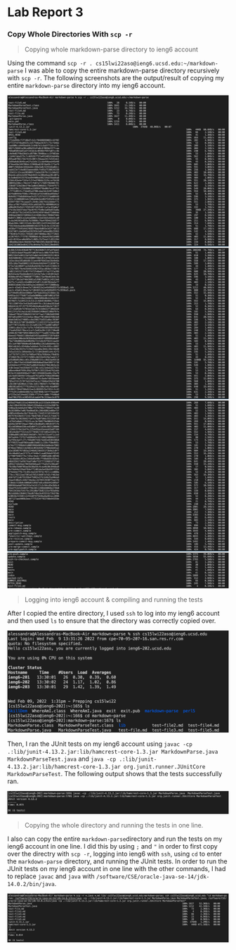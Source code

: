 # Lab Report 3
### Copy Whole Directories With `scp -r`

> Copying  whole markdown-parse directory to ieng6 account

Using the command `scp -r . cs15lwi22aso@ieng6.ucsd.edu:~/markdown-parse` I was able to copy the entire markdown-parse directory recursively with `scp -r`. The following screenshots are the output/result of copying my entire `markdown-parse` directory into my ieng6 account.

![Image](REPORT3scp-rPart1.png)
![Image](REPORT3scp-rPart2.png)
![Image](REPORT3scp-rPart3.png)
![Image](REPORT3scp-rPart4.png)


> Logging into ieng6 account & compiling and running the tests

After I copied the entire directory, I used `ssh` to log into my ieng6 account and then used `ls` to ensure that the directory was correctly copied over. 

![Image](REPORT3checkFilesInServer.png)

Then, I ran the JUnit tests on my ieng6 account using `javac -cp .:lib/junit-4.13.2.jar:lib/hamcrest-core-1.3.jar MarkdownParse.java MarkdownParseTest.java` and `java -cp .:lib/junit-4.13.2.jar:lib/hamcrest-core-1.3.jar org.junit.runner.JUnitCore MarkdownParseTest`. The following output shows that the tests successfully ran.

![Image](REPORT3runningtests.png)

> Copying the whole directory and running the tests in one line.

I also can copy the entire `markdown-parse`directory and run the tests on my ieng6 account in one line. I did this by using `;` and `"` in order to first copy over the directry with `scp -r`, logging into ieng6 with `ssh`, using `cd` to enter the `markdown-parse` directory, and running the JUnit tests. In order to run the JUnit tests on my ieng6 account in one line with the other commands, I had to replace `javac` and `java` with `/software/CSE/oracle-java-se-14/jdk-14.0.2/bin/java`.

![Image](REPORT3runningInOneLine.png)